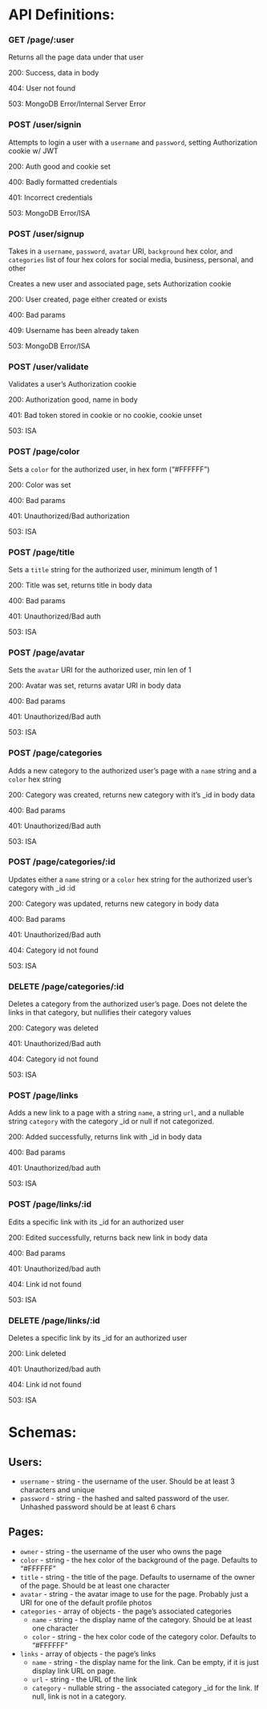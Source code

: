 # API Definitions:

### GET /page/:user

Returns all the page data under that user

200: Success, data in body

404: User not found

503: MongoDB Error/Internal Server Error

### POST /user/signin

Attempts to login a user with a `username` and `password`, setting Authorization cookie w/ JWT

200: Auth good and cookie set

400: Badly formatted credentials

401: Incorrect credentials

503: MongoDB Error/ISA

### POST /user/signup

Takes in a `username`, `password`, `avatar` URI, `background` hex color, and `categories` list of four hex colors for social media, business, personal, and other

Creates a new user and associated page, sets Authorization cookie

200: User created, page either created or exists

400: Bad params

409: Username has been already taken

503: MongoDB Error/ISA

### POST /user/validate

Validates a user’s Authorization cookie

200: Authorization good, name in body

401: Bad token stored in cookie or no cookie, cookie unset

503: ISA

### POST /page/color

Sets a `color` for the authorized user, in hex form (“#FFFFFF”)

200: Color was set

400: Bad params

401: Unauthorized/Bad authorization

503: ISA

### POST /page/title

Sets a `title` string for the authorized user, minimum length of 1

200: Title was set, returns title in body data

400: Bad params

401: Unauthorized/Bad auth

503: ISA

### POST /page/avatar

Sets the `avatar` URI for the authorized user, min len of 1

200: Avatar was set, returns avatar URI in body data

400: Bad params

401: Unauthorized/Bad auth

503: ISA

### POST /page/categories

Adds a new category to the authorized user’s page with a `name` string and a `color` hex string

200: Category was created, returns new category with it’s \_id in body data

400: Bad params

401: Unauthorized/Bad auth

503: ISA

### POST /page/categories/:id

Updates either a `name` string or a `color` hex string for the authorized user’s category with \_id :id

200: Category was updated, returns new category in body data

400: Bad params

401: Unauthorized/Bad auth

404: Category id not found

503: ISA

### DELETE /page/categories/:id

Deletes a category from the authorized user’s page. Does not delete the links in that category, but nullifies their category values

200: Category was deleted

401: Unauthorized/Bad auth

404: Category id not found

503: ISA

### POST /page/links

Adds a new link to a page with a string `name`, a string `url`, and a nullable string `category` with the category \_id or null if not categorized.

200: Added successfully, returns link with \_id in body data

400: Bad params

401: Unauthorized/bad auth

503: ISA

### POST /page/links/:id

Edits a specific link with its \_id for an authorized user

200: Edited successfully, returns back new link in body data

400: Bad params

401: Unauthorized/bad auth

404: Link id not found

503: ISA

### DELETE /page/links/:id

Deletes a specific link by its \_id for an authorized user

200: Link deleted

401: Unauthorized/bad auth

404: Link id not found

503: ISA

# Schemas:

## Users:

- `username` - string - the username of the user. Should be at least 3 characters and unique
- `password` - string - the hashed and salted password of the user. Unhashed password should be at least 6 chars

## Pages:

- `owner` - string - the username of the user who owns the page
- `color` - string - the hex color of the background of the page. Defaults to “#FFFFFF”
- `title` - string - the title of the page. Defaults to username of the owner of the page. Should be at least one character
- `avatar` - string - the avatar image to use for the page. Probably just a URI for one of the default profile photos
- `categories` - array of objects - the page’s associated categories
  - `name` - string - the display name of the category. Should be at least one character
  - `color` - string - the hex color code of the category color. Defaults to “#FFFFFF”
- `links` - array of objects - the page’s links
  - `name` - string - the display name for the link. Can be empty, if it is just display link URL on page.
  - `url` - string - the URL of the link
  - `category` - nullable string - the associated category \_id for the link. If null, link is not in a category.
